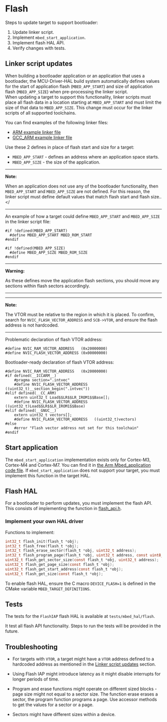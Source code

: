 # Flash

Steps to update target to support bootloader:
1. Update linker script.
1. Implement `mbed_start_application`.
1. Implement flash HAL API.
1. Verify changes with tests.

## Linker script updates

When building a bootloader application or an application that uses a bootloader, the MCU-Driver-HAL build system automatically defines values for the start of application flash (`MBED_APP_START`) and size of application flash (`MBED_APP_SIZE`) when pre-processing the linker script.  
When updating a target to support this functionality, linker scripts must place all flash data in a location starting at `MBED_APP_START` and must limit the size of that data to `MBED_APP_SIZE`. This change must occur for the linker scripts of all supported toolchains.

You can find examples of the following linker files:
* [ARM example linker file](https://github.com/ARMmbed/MCU-Driver-ST/blob/main/TARGET_STM32L4/TARGET_STM32L475xG/TOOLCHAIN_ARM/stm32l475xg.sct#L20)
* [GCC_ARM example linker file](https://github.com/ARMmbed/MCU-Driver-ST/blob/main/TARGET_STM32L4/TARGET_STM32L475xG/TOOLCHAIN_GCC_ARM/stm32l475xg.ld#L42)

Use these 2 defines in place of flash start and size for a target:
- `MBED_APP_START` - defines an address where an application space starts.
- `MBED_APP_SIZE` - the size of the application.

---
**Note:**

When an application does not use any of the bootloader functionality, then `MBED_APP_START` and `MBED_APP_SIZE` are not defined. For this reason, the linker script must define default values that match flash start and flash size..</

---

An example of how a target could define `MBED_APP_START` and `MBED_APP_SIZE` in the linker script file:

```assembly
#if !defined(MBED_APP_START)
  #define MBED_APP_START MBED_ROM_START
#endif

#if !defined(MBED_APP_SIZE)
  #define MBED_APP_SIZE MBED_ROM_SIZE
#endif
```

---

**Warning:**

As these defines move the application flash sections, you should move any sections within flash sectors accordingly.

---

---

**Note:**

The VTOR must be relative to the region in which it is placed. To confirm, search for `NVIC_FLASH_VECTOR_ADDRESS` and `SCB->VTOR`, and ensure the flash address is not hardcoded.

---

Problematic declaration of flash VTOR address:

```assembly
#define NVIC_RAM_VECTOR_ADDRESS   (0x20000000)
#define NVIC_FLASH_VECTOR_ADDRESS (0x00000000)
```

Bootloader-ready declaration of flash VTOR address:

```assembly
#define NVIC_RAM_VECTOR_ADDRESS   (0x20000000)
#if defined(__ICCARM__)
    #pragma section=".intvec"
    #define NVIC_FLASH_VECTOR_ADDRESS   ((uint32_t)__section_begin(".intvec"))
#elif defined(__CC_ARM)
    extern uint32_t Load$$LR$$LR_IROM1$$Base[];
    #define NVIC_FLASH_VECTOR_ADDRESS   ((uint32_t)Load$$LR$$LR_IROM1$$Base)
#elif defined(__GNUC__)
    extern uint32_t vectors[];
    #define NVIC_FLASH_VECTOR_ADDRESS   ((uint32_t)vectors)
#else
    #error "Flash vector address not set for this toolchain"
#endif
```

## Start application

The `mbed_start_application` implementation exists only for Cortex-M3, Cortex-M4 and Cortex-M7. You can find it in [the Arm Mbed_application code file](https://github.com/ARMmbed/MCU-Driver-HAL/blob/main/bootstrap/mbed_application.c). If `mbed_start_application` does not support your target, you must implement this function in the target HAL.

## Flash HAL

For a bootloader to perform updates, you must implement the flash API. This consists of implementing the function in [flash_api.h](https://github.com/ARMmbed/MCU-Driver-HAL/blob/main/hal/include/hal/flash_api.h).

### Implement your own HAL driver

Functions to implement:

```c
int32_t flash_init(flash_t *obj);
int32_t flash_free(flash_t *obj);
int32_t flash_erase_sector(flash_t *obj, uint32_t address);
int32_t flash_program_page(flash_t *obj, uint32_t address, const uint8_t *data, uint32_t size);
uint32_t flash_get_sector_size(const flash_t *obj, uint32_t address);
uint32_t flash_get_page_size(const flash_t *obj);
uint32_t flash_get_start_address(const flash_t *obj);
uint32_t flash_get_size(const flash_t *obj);
```

To enable flash HAL, ensure the C macro `DEVICE_FLASH=1` is defined in the CMake variable `MBED_TARGET_DEFINITIONS`.

## Tests

The tests for the `FlashIAP` flash HAL is available at `tests/mbed_hal/flash`.

It test all flash API functionality.
Steps to run the tests will be provided in the future.

## Troubleshooting

- For targets with `VTOR`, a target might have a `VTOR` address defined to a hardcoded address as mentioned in the [Linker script updates](#linker-script-updates) section.

- Using Flash IAP might introduce latency as it might disable interrupts for longer periods of time.

- Program and erase functions might operate on different sized blocks - page size might not equal to a sector size. The function erase erases a sector, the program function programs a page. Use accessor methods to get the values for a sector or a page.

- Sectors might have different sizes within a device.
